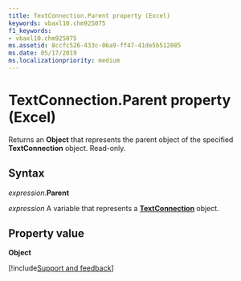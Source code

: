 ```yaml
---
title: TextConnection.Parent property (Excel)
keywords: vbaxl10.chm925075
f1_keywords:
- vbaxl10.chm925075
ms.assetid: 8ccfc526-433c-06a9-ff47-41de5b512085
ms.date: 05/17/2019
ms.localizationpriority: medium
---
```



# TextConnection.Parent property (Excel)

Returns an **Object** that represents the parent object of the specified **TextConnection** object. Read-only.


## Syntax

_expression_.**Parent**

_expression_ A variable that represents a **[TextConnection](Excel.TextConnection.md)** object.


## Property value

**Object**


[!include[Support and feedback](~/includes/feedback-boilerplate.md)]